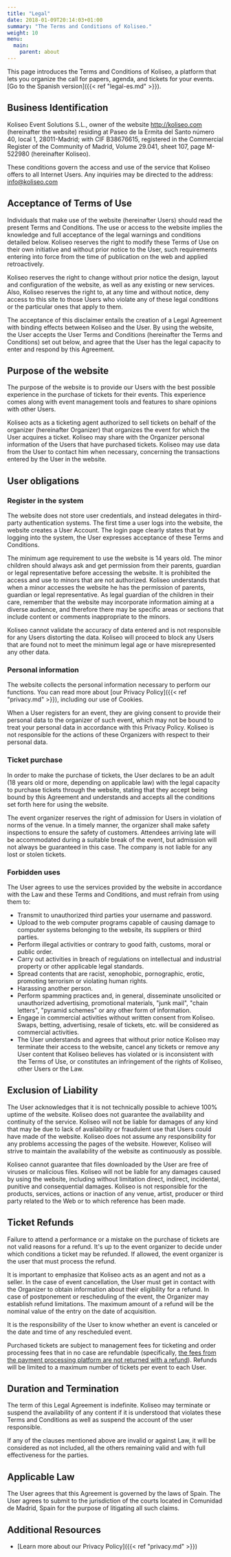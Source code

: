 ```yaml
---
title: "Legal"
date: 2018-01-09T20:14:03+01:00
summary: "The Terms and Conditions of Koliseo."
weight: 10
menu:
  main:
    parent: about
---
```


This page introduces the Terms and Conditions of Koliseo, a platform that lets you organize the call for papers, agenda, and tickets for your events. [Go to the Spanish version]({{< ref "legal-es.md" >}}).

## Business Identification

Koliseo Event Solutions S.L., owner of the website http://koliseo.com (hereinafter the website) residing
at Paseo de la Ermita del Santo número 40, local 1, 28011-Madrid; with CIF B38676615, registered in the Commercial Register of the Community of Madrid, Volume 29.041, sheet 107, page M-522980 (hereinafter Koliseo).

These conditions govern the access and use of the service that Koliseo offers to all Internet Users. Any inquiries may be directed to the address: info@koliseo.com

## Acceptance of Terms of Use

Individuals that make use of the website (hereinafter Users) should read the present Terms and Conditions. The use or access to the website implies the knowledge and full acceptance of the legal warnings and conditions detailed below. Koliseo reserves the right to modify these Terms of Use on their own initiative and without prior notice to the User, such requirements entering into force from the time of publication on the web and applied retroactively.

Koliseo reserves the right to change without prior notice the design, layout and configuration of the website, as well as any existing or new services. Also, Koliseo reserves the right to, at any time and without notice, deny access to this site to those Users who violate any of these legal conditions or the particular ones that apply to them.

The acceptance of this disclaimer entails the creation of a Legal Agreement with binding effects between Koliseo and the User. By using the website, the User accepts the User Terms and Conditions (hereinafter the Terms and Conditions) set out below, and agree that the User has the legal capacity to enter and respond by this Agreement.

## Purpose of the website

The purpose of the website is to provide our Users with the best possible experience in the purchase of tickets for their events. This experience comes along with event management tools and features to share opinions with other Users.

Koliseo acts as a ticketing agent authorized to sell tickets on behalf of the organizer (hereinafter Organizer) that organizes the event for which the User acquires a ticket. Koliseo may share with the Organizer personal information of the Users that have purchased tickets. Koliseo may use data from the User to contact him when necessary, concerning the transactions entered by the User in the website.

## User obligations

### Register in the system

The website does not store user credentials, and instead delegates in third-party authentication systems. The first time a user logs into the website, the website creates a User Account. The login page clearly states that by logging into the system, the User expresses acceptance of these Terms and Conditions.

The minimum age requirement to use the website is 14 years old. The minor children should always ask and get permission from their parents, guardian or legal representative before accessing the website. It is prohibited the access and use to minors that are not authorized. Koliseo understands that when a minor accesses the website he has the permission of parents, guardian or legal representative. As legal guardian of the children in their care, remember that the website may incorporate information aiming at a diverse audience, and therefore there may be specific areas or sections that include content or comments inappropriate to the minors.

Koliseo cannot validate the accuracy of data entered and is not responsible for any Users distorting the data. Koliseo will proceed to block any Users that are found not to meet the minimum legal age or have misrepresented any other data.

### Personal information

The website collects the personal information necessary to perform our functions. You can read more about [our Privacy Policy]({{< ref "privacy.md" >}}), including our use of Cookies.

When a User registers for an event, they are giving consent to provide their personal data to the organizer of such event, which may not be bound to treat your personal data in accordance with this Privacy Policy. Koliseo is not responsible for the actions of these Organizers with respect to their personal data.

### Ticket purchase

In order to make the purchase of tickets, the User declares to be an adult (18 years old or more, depending on applicable law) with the legal capacity to purchase tickets through the website, stating that they accept being bound by this Agreement and understands and accepts all the conditions set forth here for using the website.

The event organizer reserves the right of admission for Users in violation of norms of the venue. In a timely manner, the organizer shall make safety inspections to ensure the safety of customers. Attendees arriving late will be accommodated during a suitable break of the event, but admission will not always be guaranteed in this case. The company is not liable for any lost or stolen tickets.

### Forbidden uses

The User agrees to use the services provided by the website in accordance with the Law and these Terms and Conditions, and must refrain from using them to:

- Transmit to unauthorized third parties your username and password.
- Upload to the web computer programs capable of causing damage to computer systems belonging to the website, its suppliers or third parties.
- Perform illegal activities or contrary to good faith, customs, moral or public order.
- Carry out activities in breach of regulations on intellectual and industrial property or other applicable legal standards.
- Spread contents that are racist, xenophobic, pornographic, erotic, promoting terrorism or violating human rights.
- Harassing another person.
- Perform spamming practices and, in general, disseminate unsolicited or unauthorized advertising, promotional materials, "junk mail", "chain letters", "pyramid schemes" or any other form of information.
- Engage in commercial activities without written consent from Koliseo. Swaps, betting, advertising, resale of tickets, etc. will be considered as commercial activities.
- The User understands and agrees that without prior notice Koliseo may terminate their access to the website, cancel any tickets or remove any User content that Koliseo believes has violated or is inconsistent with the Terms of Use, or constitutes an infringement of the rights of Koliseo, other Users or the Law.

## Exclusion of Liability

The User acknowledges that it is not technically possible to achieve 100% uptime of the website. Koliseo does not guarantee the availability and continuity of the service. Koliseo will not be liable for damages of any kind that may be due to lack of availability or fraudulent use that Users could have made of the website. Koliseo does not assume any responsibility for any problems accessing the pages of the website. However, Koliseo will strive to maintain the availability of the website as continuously as possible.

Koliseo cannot guarantee that files downloaded by the User are free of viruses or malicious files. Koliseo will not be liable for any damages caused by using the website, including without limitation direct, indirect, incidental, punitive and consequential damages. Koliseo is not responsible for the products, services, actions or inaction of any venue, artist, producer or third party related to the Web or to which reference has been made.

## Ticket Refunds

Failure to attend a performance or a mistake on the purchase of tickets are not valid reasons for a refund. It's up to the event organizer to decide under which conditions a ticket may be refunded. If allowed, the event organizer is the user that must process the refund.

It is important to emphasize that Koliseo acts as an agent and not as a seller. In the case of event cancellation, the User must get in contact with the Organizer to obtain information about their eligibility for a refund. In case of postponement or rescheduling of the event, the Organizer may establish refund limitations. The maximum amount of a refund will be the nominal value of the entry on the date of acquisition.

It is the responsibility of the User to know whether an event is canceled or the date and time of any rescheduled event.

Purchased tickets are subject to management fees for ticketing and order processing fees that in no case are refundable (specifically, [the fees from the payment processing platform are not returned with a refund](https://stripe.com/docs/refunds)). Refunds will be limited to a maximum number of tickets per event to each User.

## Duration and Termination

The term of this Legal Agreement is indefinite. Koliseo may terminate or suspend the availability of any content if it is understood that violates these Terms and Conditions as well as suspend the account of the user responsible.

If any of the clauses mentioned above are invalid or against Law, it will be considered as not included, all the others remaining valid and with full effectiveness for the parties.

## Applicable Law

The User agrees that this Agreement is governed by the laws of Spain. The User agrees to submit to the jurisdiction of the courts located in Comunidad de Madrid, Spain for the purpose of litigating all such claims.

## Additional Resources

- [Learn more about our Privacy Policy]({{< ref "privacy.md" >}})

